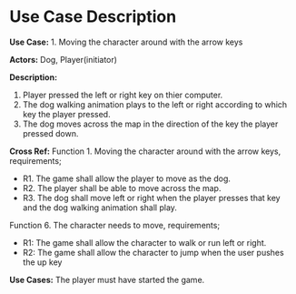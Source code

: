 # Use Case Description

**Use Case:** 1. Moving the character around with the arrow keys

**Actors:** Dog, Player(initiator)

**Description:** 
1. Player pressed the left or right key on thier computer.
2. The dog walking animation plays to the left or right according to which key the player pressed.
3. The dog moves across the map in the direction of the key the player pressed down.

**Cross Ref:** 
Function 1. Moving the character around with the arrow keys, requirements;
* R1. The game shall allow the player to move as the dog.
* R2. The player shall be able to move across the map.
* R3. The dog shall move left or right when the player presses that key and the dog walking animation shall play.

Function 6. The character needs to move, requirements;
* R1: The game shall allow the character to walk or run left or right.
* R2: The game shall allow the character to jump when the user pushes the up key

**Use Cases:** The player must have started the game. 
